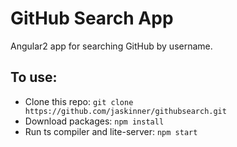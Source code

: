 # GitHub Search App

Angular2 app for searching GitHub by username.

## To use:

- Clone this repo: `git clone https://github.com/jaskinner/githubsearch.git`
- Download packages: `npm install`
- Run ts compiler and lite-server: `npm start`
